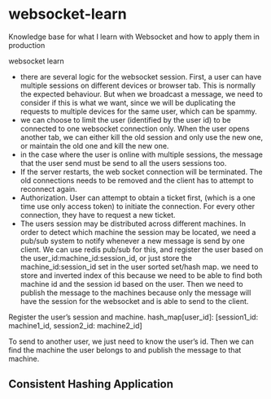# websocket-learn
Knowledge base for what I learn with Websocket and how to apply them in production


websocket learn

- there are several logic for the websocket session. First, a user can have multiple sessions on different devices or browser tab. This is normally the expected behaviour. But when we broadcast a message, we need to consider if this is what we want, since we will be duplicating the requests to multiple devices for the same user, which can be spammy.
- we can choose to limit the user (identified by the user id) to be connected to one websocket connection only. When the user opens another tab, we can either kill the old session and only use the new one, or maintain the old one and kill the new one.
- in the case where the user is online with multiple sessions, the message that the user send must be send to all the users sessions too.
- If the server restarts, the web socket connection will be terminated. The old connections needs to be removed and the client has to attempt to reconnect again.
- Authorization. User can attempt to obtain a ticket first, (which is a one time use only access token) to initiate the connection. For every other connection, they have to request a new ticket.
- The users session may be distributed across different machines. In order to detect which machine the session may be located, we need a pub/sub system to notify whenever a new message is send by one client. We can use redis pub/sub for this, and register the user based on the user_id:machine_id:session_id, or just store the machine_id:session_id set in the user sorted set/hash map. we need to store and inverted index of this because we need to be able to find both machine id and the session id based on the user. Then we need to publish the message to the machines because only the message will have the session for the websocket and is able to send to the client.


Register the user’s session and machine. 
hash_map[user_id]: [session1_id: machine1_id, session2_id: machine2_id]

To send to another user, we just need to know the user’s id. Then we can find the machine the user belongs to and publish the message to that machine.

## Consistent Hashing Application
